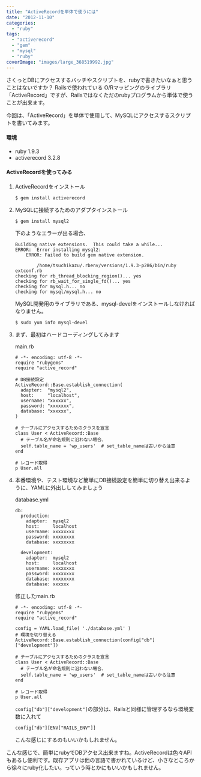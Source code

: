 ```yaml
---
title: "ActiveRecordを単体で使うには"
date: "2012-11-10"
categories:
  - "ruby"
tags:
  - "activerecord"
  - "gem"
  - "mysql"
  - "ruby"
coverImage: "images/large_368519992.jpg"
---
```


さくっとDBにアクセスするバッチやスクリプトを、rubyで書きたいなぁと思うことはないですか？
Railsで使われている O/Rマッピングのライブラリ「ActiveRecord」ですが、Railsではなくただのrubyプログラムから単体で使うことが出来ます。

今回は、「ActiveRecord」を単体で使用して、MySQLにアクセスするスクリプトを書いてみます。

#### 環境

- ruby 1.9.3
- activerecord 3.2.8

#### ActiveRecordを使ってみる

1. ActiveRecordをインストール

    ```
    $ gem install activerecord
    ```

2. MySQLに接続するためのアダプタインストール

    ```
    $ gem install mysql2
    ```

    下のようなエラーが出る場合、

    ```
    Building native extensions.  This could take a while...
    ERROR:  Error installing mysql2:
        ERROR: Failed to build gem native extension.

            /home/tsuchikazu/.rbenv/versions/1.9.3-p286/bin/ruby extconf.rb
    checking for rb_thread_blocking_region()... yes
    checking for rb_wait_for_single_fd()... yes
    checking for mysql.h... no
    checking for mysql/mysql.h... no
    ```

    MySQL開発用のライブラリである、mysql-develをインストールしなければなりません。

    ```
    $ sudo yum info mysql-devel
    ```

3. まず、最初はハードコーディングしてみます

    main.rb

    ```
    # -*- encoding: utf-8 -*-
    require "rubygems"
    require "active_record"

    # DB接続設定
    ActiveRecord::Base.establish_connection(
      adapter:  "mysql2",
      host:     "localhost",
      username: "xxxxxx",
      password: "xxxxxxx",
      database: "xxxxxx",
    )

    # テーブルにアクセスするためのクラスを宣言
    class User < ActiveRecord::Base
      # テーブル名が命名規則に沿わない場合、
      self.table_name = 'wp_users'  # set_table_nameは古いから注意
    end

    # レコード取得
    p User.all
    ```

4. 本番環境や、テスト環境など簡単にDB接続設定を簡単に切り替え出来るように、YAMLに外出ししてみましょう

    database.yml

    ```
    db:
      production:
        adapter:  mysql2
        host:     localhost
        username: xxxxxxxx
        password: xxxxxxxx
        database: xxxxxxxx

      development:
        adapter:  mysql2
        host:     localhost
        username: xxxxxxxx
        password: xxxxxxxx
        database: xxxxxxxx
        database: xxxxxx
    ```

    修正したmain.rb

    ```
    # -*- encoding: utf-8 -*-
    require "rubygems"
    require "active_record"

    config = YAML.load_file( './database.yml' )
    # 環境を切り替える
    ActiveRecord::Base.establish_connection(config["db"]["development"])

    # テーブルにアクセスするためのクラスを宣言
    class User < ActiveRecord::Base
      # テーブル名が命名規則に沿わない場合、
      self.table_name = 'wp_users'  # set_table_nameは古いから注意
    end

    # レコード取得
    p User.all
    ```

    `config["db"]["development"]`の部分は、Railsと同様に管理するなら環境変数に入れて

    ```
    config["db"][ENV["RAILS_ENV"]]
    ```

    こんな感じにするのもいいかもしれません。


こんな感じで、簡単にrubyでDBアクセス出来ますね。ActiveRecordは色々APIもあるし便利です。既存アプリは他の言語で書かれているけど、小さなところから徐々にruby化したい。っていう時とかにもいいかもしれません。
